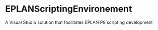 # EPLANScriptingEnvironement
A Visual Studio solution that facilitates EPLAN P8 scripting development

